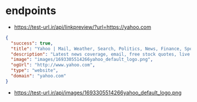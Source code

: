 # endpoints

- https://test-url.ir/api/linkpreview/?url=https://yahoo.com

```json
{
  "success": true,
  "title": "Yahoo | Mail, Weather, Search, Politics, News, Finance, Sports & Videos",
  "description": "Latest news coverage, email, free stock quotes, live scores and video are just the beginning. Discover more every day at Yahoo!",
  "image": "images/1693305514266yahoo_default_logo.png",
  "ogUrl": "http://www.yahoo.com",
  "type": "website",
  "domain": "yahoo.com"
}
```

- https://test-url.ir/api/images/1693305514266yahoo_default_logo.png
